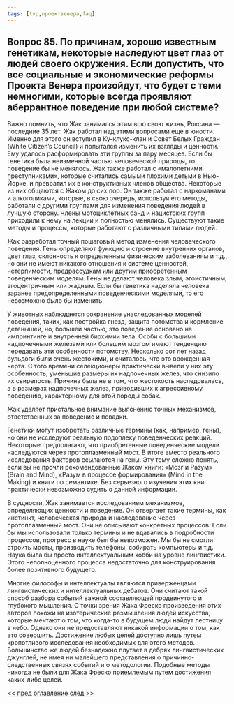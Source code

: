 ```yaml
---
tags: [tvp,проектвенера,faq]
---
```

## Вопрос 85. По причинам, хорошо известным генетикам, некоторые наследуют цвет глаз от людей своего окружения. Если допустить, что все социальные и экономические реформы Проекта Венера произойдут, что будет с теми немногими, которые всегда проявляют аберрантное поведение при любой системе?

Важно помнить, что Жак занимался этим всю свою жизнь, Роксана — последние 35 лет. Жак работал над этими вопросами еще в юности. Именно для этого он вступил в Ку-клукс-клан и Совет Белых Граждан (White Citizen’s Council) и попытался изменить их взгляды и ценности. Ему удалось расформировать эти группы за пару месяцев. Если бы генетика была неизменной частью человеческой природы, то поведение бы не менялось. Жак также работал с «малолетними преступниками», которые считались самыми плохими детьми в Нью-Йорке, и превратил их в конструктивных членов общества. Некоторые из них общаются с Жаком до сих пор. Он также работал с наркоманами и алкоголиками, которые, в свою очередь, используя его методы, работали с другими группами для изменения поведения людей в лучшую сторону. Члены мотоциклетных банд и нацистских групп приходили к нему на лекции и полностью менялись. Существуют такие методы и процессы, которые работают с различными типами людей.

Жак разработал точный пошаговый метод изменения человеческого поведения. Гены определяют функцию и строение внутренних органов, цвет глаз, склонность к определенным физическим заболеваниям и т.д., но они не имеют никакого отношения к системе ценностей, нетерпимости, предрассудкам или другим приобретенным поведенческим моделям. Гены не делают человека злым, эгоистичным, эгоцентричным или жадным. Если бы генетика наделяла человека заранее предопределенными поведенческими моделями, то его невозможно было бы изменить.

У животных наблюдается сохранение унаследованных моделей поведения, таких, как постройка гнезд, защита потомства и кормление детенышей, но, большей частью, это поведение основано на импринтинге и внутренней биохимии тела. Особи с большими надпочечными железами или большим мозгом имеют тенденцию передавать эти особенности потомству. Несколько сот лет назад бульдоги были очень жестокими, и считалось, что это врожденная черта. С того времени селекционеры практически вывели у них эту особенность, уменьшив размеры их надпочечных желез, что снизило их свирепость. Причина была не в том, что жестокость наследовалась, а в размерах надпочечных желез, приводивших к агрессивному поведению, характерному для этой породы собак.

Жак уделяет пристальное внимание выяснению точных механизмов, ответственных за поведение и повадки.

Генетики могут изобретать различные термины (как, например, гены), но они не исследуют реальную подоплеку поведенческих реакций. Некоторые предполагают, что приобретенные поведенческие модели наследуются через протоплазменный мост. В итоге вместо реального исследования факторов ссылаются на гены. Эту тему сложно понять, если вы не прочли рекомендованные Жаком книги: «Мозг и Разум» (Brain and Mind), «Разум в процессе формирования» (Mind in the Making) и книги по семантике. Без серьезного изучения этих книг практически невозможно судить о данной информации.

В сущности, Жак занимается исследованием механизмов, определяющих ценности и поведение. Он отвергает такие термины, как инстинкт, человеческая природа и наследование через протоплазменный мост. Они не описывают конкретных процессов. Если бы мы использовали только термины и не вдавались в подробности процессов, прогресс в науке был бы невозможен. Мы бы не смогли строить мосты, производить телефоны, собирать компьютеры и т.д. Наука была бы просто интеллектуальным хобби на уровне лингвистики. Этого неполноценного процесса недостаточно для конструирования более позитивного будущего.

Многие философы и интеллектуалы являются приверженцами лингвистических и интеллектуальных дебатов. Они считают такой способ разбора событий важной составляющей продвинутого и глубокого мышления. С точки зрения Жака Фреско произведения этих авторов похожи на изотерические размышления людей искусства, которые мечтают о том, что когда-то в будущем люди найдут лестницу в небо. Однако они не предоставляют никакой информации о том, как это совершить. Достижение любых целей доступно лишь путем кропотливого исследования необходимых для этого методов. Большинство же людей безнадежно плутает в дебрях лингвистических джунглей, не имея ни малейшего представления о причинно-следственных связях событий и о методологии. Подобные методы никогда не были для Жака Фреско приемлемым путем достижения каких-либо целей.

[<< пред](Вопрос%2084.%20А%20как%20быть%20с%20преступлениями%20на%20почве%20ревности.md) [оглавление](FAQ%20%D0%BF%D0%BE%20%D0%BF%D1%80%D0%BE%D0%B5%D0%BA%D1%82%D1%83%20%C2%AB%D0%92%D0%B5%D0%BD%D0%B5%D1%80%D0%B0%C2%BB.md) [след >>](Вопрос%2086.%20Поддерживаете%20ли%20Вы%20лишение%20жизни%20людей%20с%20аберрантным%20поведением.md)
